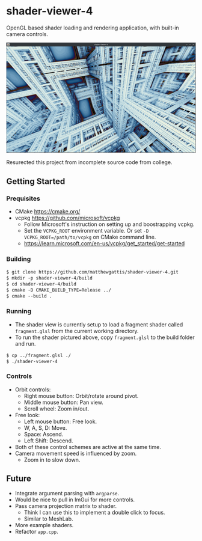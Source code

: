 # shader-viewer-4

OpenGL based shader loading and rendering application, with built-in camera controls.

![](docs/example.jpg)

Resurected this project from incomplete source code from college. 

## Getting Started

### Prequisites
- CMake https://cmake.org/
- vcpkg https://github.com/microsoft/vcpkg
    - Follow Microsoft's instruction on setting up and boostrapping vcpkg.
    - Set the `VCPKG_ROOT` environment variable. Or set `-D VCPKG_ROOT=/path/to/vcpkg` on CMake command line.
    - https://learn.microsoft.com/en-us/vcpkg/get_started/get-started

### Building
```
$ git clone https://github.com/matthewgattis/shader-viewer-4.git
$ mkdir -p shader-viewer-4/build
$ cd shader-viewer-4/build
$ cmake -D CMAKE_BUILD_TYPE=Release ../
$ cmake --build .
```

### Running
- The shader view is currently setup to load a fragment shader called `fragment.glsl` from the current working directory.
- To run the shader pictured above, copy `fragment.glsl` to the build folder and run.
```
$ cp ../fragment.glsl ./
$ ./shader-viewer-4
``` 

### Controls
- Orbit controls:
    - Right mouse button: Orbit/rotate around pivot.
    - Middle mouse button: Pan view.
    - Scroll wheel: Zoom in/out.
- Free look:
    - Left mouse button: Free look.
    - W, A, S, D: Move.
    - Space: Ascend.
    - Left Shift: Descend.
- Both of these control schemes are active at the same time.
- Camera movement speed is influenced by zoom.
    - Zoom in to slow down.

## Future
- Integrate argument parsing with `argparse`.
- Would be nice to pull in ImGui for more controls.
- Pass camera projection matrix to shader.
    - Think I can use this to implement a double click to focus.
    - Similar to MeshLab.
- More example shaders.
- Refactor `app.cpp`.

